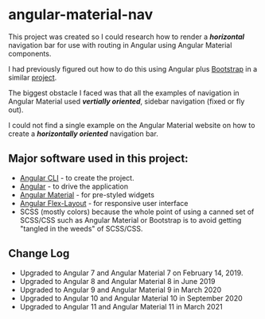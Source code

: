 # angular-material-nav

This project was created so I could research how to render a **_horizontal_** navigation bar for use with routing in Angular using Angular Material components.

I had previously figured out how to do this using Angular plus [Bootstrap](https://getbootstrap.com/) in a similar [project](https://github.com/fmorriso/Angular-bootstrap4-nav).

The biggest obstacle I faced was that all the examples of navigation in Angular Material used **_vertially oriented_**, sidebar navigation (fixed or fly out).

I could not find a single example on the Angular Material website on how to create a **_horizontally oriented_** navigation bar.

## Major software used in this project:
* [Angular CLI](https://github.com/angular/angular-cli) - to create the project.
* [Angular](https://angular.io/) - to drive the application
* [Angular Material](https://material.angular.io/components/categories) - for pre-styled widgets
* [Angular Flex-Layout](https://github.com/angular/flex-layout#readme) - for responsive user interface
* SCSS (mostly colors) because the whole point of using a canned set of SCSS/CSS such as Angular   Material or Bootstrap is to avoid getting "tangled in the weeds" of SCSS/CSS.

## Change Log
* Upgraded to Angular 7 and Angular Material 7 on February 14, 2019.
* Upgraded to Angular 8 and Angular Material 8 in June 2019
* Upgraded to Angular 9 and Angular Material 9 in March 2020
* Upgraded to Angular 10 and Angular Material 10 in September 2020
* Upgraded to Angular 11 and Angular Material 11 in March 2021
